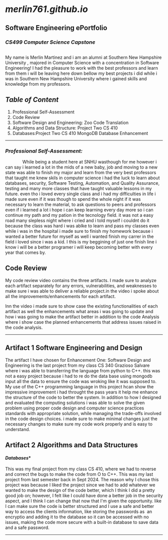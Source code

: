 # *merlin761.github.io*
## Software Engineering ePortfolio
### *CS499 Computer Science Capstone*

```
```

My name is Merlin Martinez and i am an alumni at Southern New Hampshire University , majored in Computer Science with a concentration in Software Engineering! I had the pleasure to work with the best professors and learn from them i will be leaving here down bellow my best projects i did while i was in Southern New Hampshire University where i gained skills and knowledge from my professors.

## *Table of Content*
1. Professional Self-Assessment
2. Code Review
3. Software Design and Engineering: Zoo Code Translation
4. Algorithms and Data Structure: Project Two CS 410
5. Databases:Project Two CS 410 MongoDB Database Enhancement

----------------------------------------------------------------------------------------------------------------------------------------------------------------------------------------------

### *Professional Self-Assessment:*
<p style="text-indent: 55px;"> 
While being a student here at SNHU wasthough for me however i can say i learned a lot in the mids of a new baby, job and moving to a new state was able to finish my major and learn from the very best professors that taught me knew skils in computer science i had the luck to learn about databases, security, Software Testing, Automation, and Quality Assurance, testing and many more classes that have taught valuable lessons in my future. even tho i loved every single class and i had my difficulties in life i made sure even if it was though to spend the whole night if it was necessary to learn the material, to ask questions to peers and professors even if i learned a lot i hope i can keep learning every day more so i can continue my path and my pation in the tecnology field. it was not a easy road many slepless night where i cried and i told myself i couldnt do it because the class was hard i was ablke to learn and pass my classes even while i was in the hospital i made sure to finish my homework because i wanted a better future for myself as well i wanted finish my carrer in the field i loved since i was a kid. I this is my beggining of just one finish line i know i will be a better programer i will keep becoming better with every year that comes by.
</p>

## **Code Review**

<p style="text-indent: 55px;"> 

My code review video contains the three artifacts. I made sure to analyze each artifact separately for any errors, vulnerabilities, and weaknesses to make sure i was able to deliver a reliable project.in the video i spoke about all the improvements/enhancements for each artifact.

Inn the video i made sure to  show case the existing functionalities of each artifact as well the enhancements what areas i was going to update and how i was going to make the artifact better in addition to the code Analysis where i show case the planned enhancements that address issues raised in the code analysis.

</p>

----------------------------------------------------------------------------------------------------------------------------------------------------------------------------------------------

## **Artifact 1 Software Engineering and Design**

<p style="text-indent: 55px;">

The artifact I have chosen for Enhancement One: Software Design and Engineering is the last project from my class CS 340 
Grazioso Salvare where i was able to transferring the language from python to C++. this was not a easy project because i had to re do the data base using mongodb input all the data to ensure the code was wroking like it was supposed to. My use of the C++ programming language in this project hcan show the impressive improvement i had throught the pass years it help me enhance the structure of the code to better the system. In addition to how I designed and evaluated the computing solutions i was able to solve the given problem using proper code design and computer science practices standards with appropriate solution, while managing the trade-offs involved in the code design choices. i made sure to make minimal changes just the necessary changes to make sure my code work properly and is easy to understand.

</p>


## **Artifact 2 Algorithms and Data Structures**
#### *Databases**

<p style="text-indent: 55px;">

This was my final project from my class CS 410, where we had to reverse and correct the bugs to make the code from O to C++. This was my last project from last semester back in Sept 2024. The reason why I chose this project was because I liked the project since we had to add whatever we wanted to make the design of the code better, which I think I did a pretty good job on; however, I felt like I could have done a better job in the security aspect, and I think I can change that now that I'm given the opportunity. like I can make sure the code is better structured and I use a safe and better way to access the clients information, like storing the passwords as  an encryptio and adding it to the database so it can be accessed with no issues, making the code more secure with a built-in database to save data and a safe password.

</p>

----------------------------------------------------------------------------------------------------------------------------------------------------------------------------------------------

